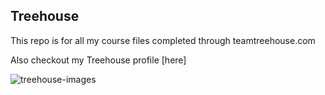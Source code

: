 ## Treehouse

This repo is for all my course files completed through teamtreehouse.com

Also checkout my Treehouse profile [here] 

![treehouse-images](https://user-images.githubusercontent.com/31213451/75121133-30460b00-565f-11ea-88b8-5af37ddf2e0e.jpg)
